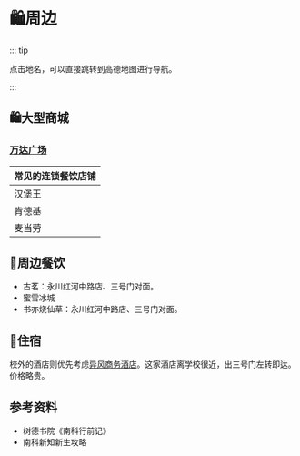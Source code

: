 # 🛍周边

::: tip

点击地名，可以直接跳转到高德地图进行导航。

:::

## 🛍大型商城

### [万达广场](https://ditu.amap.com/place/B0FFFS375I)

| 常见的连锁餐饮店铺 |
| ------------------ |
| 汉堡王             |
| 肯德基             |
| 麦当劳            |

## 🍴周边餐饮

- 古茗：永川红河中路店、三号门对面。
- 蜜雪冰城
- 书亦烧仙草：永川红河中路店、三号门对面。

## 🏨住宿

校外的酒店则优先考虑[异风商务酒店](https://amap.com/place/B001796E5Q)。这家酒店离学校很近，出三号门左转即达。价格略贵。

## 参考资料

- 树德书院《南科行前记》
- 南科新知新生攻略
